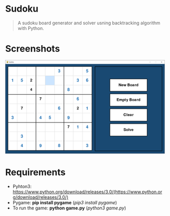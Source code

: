 # Sudoku
> A sudoku board generator and solver usning backtracking algorithm with Python.

# Screenshots
![Sudoku](screenshots/Sudoku.png)

# Requirements
- Pyhton3: https://www.python.org/download/releases/3.0/(https://www.python.org/download/releases/3.0/)
- Pygame: **pip install pygame** (*pip3 install pygame*)
- To run the game: **python game.py** (*python3 game.py*)

